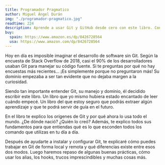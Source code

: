 ```yaml
---
title: Programador Pragmatico
author: Miguel Ángel Durán
img: "./programador-pragmatico.jpg"
readtime: 224
description: Aprende a usar Git y GitHub desde cero con este libro. Con ejemplos prácticos y explicaciones sencillas.
buy:
  spain: https://www.amazon.es/dp/8426728564
  usa: https://www.amazon.com/dp/8426728564
---
```


Hoy en día es imposible imaginar el desarrollo de software sin Git. Según la encuesta de Stack Overflow de 2018, casi el 90% de los desarrolladores usaban Git para manejar su código fuente. Si te preguntas por qué no hay encuestas más recientes... ¡Es simplemente porque no preguntaron más! Su dominio empezaba a ser tan evidente que no dejaba margen a la curiosidad.

Siendo tan importante entender Git, su manejo y dominio, él decidido escribir este libro. Un libro que yo mismo hubiera estado encantado de leer cuándo empecé. Un libro del que estoy seguro que podrás extraer algún aprendizaje y que te podrá servir de guía en el futuro.

En el libro te explico los orígenes de Git y por qué ahora lo usa todo el mundo. ¿De dónde nació? ¿Quién lo creó? Además, te explico todos sus fundamentos para que entiendas qué es lo que esconden todos los comando que utilizas en tu día a día.

Después de ayudarte a instalar y configurar Git, te explicaré cómo puedes trabajar en Git de forma local y remota y qué diferencias existe entre esos dos modos. Luego haremos repaso de algunas buenas prácticas, cómo usar los alias, los hooks, trucos imprescindibles y muchas cosas más.
